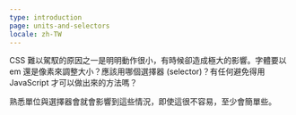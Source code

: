 ```yaml
---
type: introduction
page: units-and-selectors
locale: zh-TW
---
```


CSS 難以駕馭的原因之一是明明動作很小，有時候卻造成極大的影響。字體要以 em 還是像素來調整大小？應該用哪個選擇器 (selector)？有任何避免得用 JavaScript 才可以做出來的方法嗎？

熟悉單位與選擇器會就會影響到這些情況，即使這很不容易，至少會簡單些。
